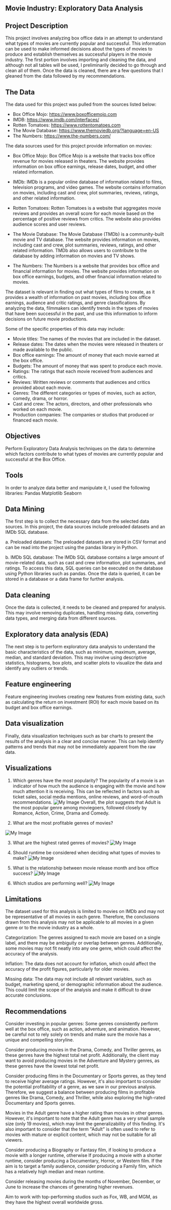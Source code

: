 ## Movie Industry: Exploratory Data Analysis

## Project Description
This project involves  analyzing box office data in an attempt to understand what types of movies are currently popular and successful. This information can be used to make informed decisions about the types of movies to produce and establish themselves as successful players in the movie industry. The first portion involves importing and cleaning the data, and although not all tables will be used, I preliminarily decided to go through and clean all of them. Once the data is cleaned, there are a few questions that I gleaned from the data followed by my recommendations.

## The Data
The data used for this project was pulled from the sources listed below:
* Box Office Mojo: https://www.boxofficemojo.com
* IMDB: https://www.imdb.com/interfaces/
* Rotten Tomatoes: https://www.rottentomatoes.com
* The Movie Database: https://www.themoviedb.org/?language=en-US
* The Numbers: https://www.the-numbers.com/   

The data sources used for this project  provide information on movies:

* Box Office Mojo: Box Office Mojo is a website that tracks box office revenue for movies released in theaters. The website provides information on box office earnings, release dates, budget, and other related information.

* IMDb: IMDb is a popular online database of information related to films, television programs, and video games. The website contains information on movies, including cast and crew, plot summaries, reviews, ratings, and other related information.

* Rotten Tomatoes: Rotten Tomatoes is a website that aggregates movie reviews and provides an overall score for each movie based on the percentage of positive reviews from critics. The website also provides audience scores and user reviews.

* The Movie Database: The Movie Database (TMDb) is a community-built movie and TV database. The website provides information on movies, including cast and crew, plot summaries, reviews, ratings, and other related information. TMDb also allows users to contribute to the database by adding information on movies and TV shows.

* The Numbers: The Numbers is a website that provides box office and financial information for movies. The website provides information on box office earnings, budgets, and other financial information related to movies.

The dataset is relevant in finding out what types of films to create, as it provides a wealth of information on past movies, including box office earnings, audience and critic ratings, and genre classifications. By analyzing the data, filmmakers can identify trends in the types of movies that have been successful in the past, and use this information to inform decisions on future movie productions.

Some of the specific properties of this data may include:

* Movie titles: The names of the movies that are included in the dataset.
* Release dates: The dates when the movies were released in theaters or made available to the public.
* Box office earnings: The amount of money that each movie earned at the box office.
* Budgets: The amount of money that was spent to produce each movie.
* Ratings: The ratings that each movie received from audiences and critics.
* Reviews: Written reviews or comments that audiences and critics provided about each movie.
* Genres: The different categories or types of movies, such as action, comedy, drama, or horror.
* Cast and crew: The actors, directors, and other professionals who worked on each movie.
* Production companies: The companies or studios that produced or financed each movie.


## Objectives
Perform Exploratory Data Analysis techniques on  the data to determine which factors contribute to what types of movies are currently popular and successful at the Box Office.

## Tools
In order to analyze data better and manipulate it, I used the following  libraries:​
Pandas​
Matplotlib​
Seaborn​

## Data Mining
The first step is to collect the necessary data from the selected data sources. In this project, the data sources include preloaded datasets and an IMDb SQL database.

   a. Preloaded datasets: The preloaded datasets are stored in CSV format and can be read into the project using the pandas library in Python.

   b. IMDb SQL database: The IMDb SQL database contains a large amount of movie-related data, such as cast and crew information, plot summaries, and ratings. To access this data, SQL queries can be executed on the database using Python libraries such as pandas. Once the data is queried, it can be stored in a database or a data frame for further analysis.

## Data cleaning
Once the data is collected, it needs to be cleaned and prepared for analysis. This may involve removing duplicates, handling missing data, converting data types, and merging data from different sources.
## Exploratory data analysis (EDA)
The next step is to perform exploratory data analysis to understand the basic characteristics of the data, such as minimum, maximum, average, median, and standard deviation. This may involve using descriptive statistics, histograms, box plots, and scatter plots to visualize the data and identify any outliers or trends.

## Feature engineering
Feature engineering involves creating new features from existing data, such as calculating the return on investment (ROI) for each movie based on its budget and box office earnings.

## Data visualization
Finally, data visualization techniques such as bar charts to present the results of the analysis in a clear and concise manner. This can help identify patterns and trends that may not be immediately apparent from the raw data.







##  Visualizations
1. Which genres have the most popularity?
The popularity of a movie is an indicator of how much the audience is engaging with the movie and how much attention it is receiving. This can be reflected in factors such as ticket sales, social media mentions, online reviews, and word-of-mouth recommendations. 
![My Image](Images/Top%2010%20most%20Popular%20Genre%20Movies.png)
Overall, the plot suggests that Adult is the most popular genre among moviegoers, followed closely by Romance, Action, Crime, Drama and Comedy.


2. What are the most profitable genres of movies? 

![My Image](Images/Top%2010%20Profitable%20Genres.png)

3. What are the highest rated genres of movies?
![My Image](Images/Top%2010%20Genres%20with%20the%20Highest%20Ratings.png)

4. Should runtime be considered when deciding what types of movies to make?
![My Image](Images/Runtimes%20by%20Genre.png)

5. What is the relationship between movie release month and box office success?
![My Image](Images/Box%20Office%20Performance%20by%20Release%20Month.png)

6. Which studios are performing well?
![My Image](Images/Top%20Studios.png)


##  Limitations

The dataset used for this analysis is limited to movies on IMDb and may not be representative of all movies in each genre. Therefore, the conclusions drawn from this analysis may not be applicable to all movies in a given genre or to the movie industry as a whole.

Categorization: The genres assigned to each movie are based on a single label, and there may be ambiguity or overlap between genres. Additionally, some movies may not fit neatly into any one genre, which could affect the accuracy of the analysis.

Inflation: The data does not account for inflation, which could affect the accuracy of the profit figures, particularly for older movies.

Missing data: The data may not include all relevant variables, such as budget, marketing spend, or demographic information about the audience. This could limit the scope of the analysis and make it difficult to draw accurate conclusions.
##  Recommendations

Consider investing in popular genres: Some genres consistently perform well at the box office, such as action, adventure, and animation. However, be careful not to rely solely on trends and make sure the movie has a unique and compelling storyline.

Consider producing movies in the Drama, Comedy, and Thriller genres, as these genres have the highest total net profit. Additionally, the client may want to avoid producing movies in the Adventure and Mystery genres, as these genres have the lowest total net profit.

Consider producing films in the Documentary or Sports genres, as they tend to receive higher average ratings. However, it's also important to consider the potential profitability of a genre, as we saw in our previous analysis. Therefore, we suggest a balance between producing films in profitable genres like Drama, Comedy, and Thriller, while also exploring the high-rated Documentary and Sports genres.

Movies in the Adult genre have a higher rating than movies in other genres. However, it's important to note that the Adult genre has a very small sample size (only 19 movies), which may limit the generalizability of this finding. It's also important to consider that the term "Adult" is often used to refer to movies with mature or explicit content, which may not be suitable for all viewers.

Consider producing a Biography or Fantasy film, if  looking to produce a movie with a longer runtime, otherwise If producing a movie with a shorter runtime, consider producing a Documentary, Horror, or Western film. If the aim is to target a family audience, consider producing a Family film, which has a relatively high median and mean runtime.


Consider releasing movies during the months of November, December, or June to increase the chances of generating higher revenues.

Aim to work with top-performing studios such as Fox, WB, and MGM, as they have the highest overall worldwide gross.​

